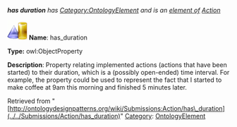 ___has duration__ has [Category:OntologyElement](../../Category/OntologyElement "Category:OntologyElement") and is an [element of](../../Property/ElementOf "Property:ElementOf") [Action](../../Submissions/Action "Submissions:Action")_


  




[![ObjectProperty](../../images/thumb/c/c3/ObjectProperty.gif/45px-ObjectProperty.gif)](../../Image/ObjectProperty.gif "ObjectProperty")
__Name__: has\_duration 


__Type:__ owl:ObjectProperty 


__Description__: Property relating implemented actions (actions that have been started) to their duration, which is a (possibly open-ended) time interval. For example, the property could be used to represent the fact that I started to make coffee at 9am this morning and finished 5 minutes later. 





Retrieved from "[http://ontologydesignpatterns.org/wiki/Submissions:Action/has\_duration](../../Submissions/Action/has_duration)"
 [Category](http://ontologydesignpatterns.org/wiki/Special:Categories "Special:Categories"): [OntologyElement](../../Category/OntologyElement "Category:OntologyElement")